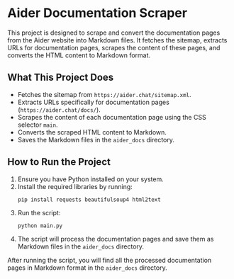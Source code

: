 # Aider Documentation Scraper

This project is designed to scrape and convert the documentation pages from the Aider website into Markdown files. It fetches the sitemap, extracts URLs for documentation pages, scrapes the content of these pages, and converts the HTML content to Markdown format.

## What This Project Does

- Fetches the sitemap from `https://aider.chat/sitemap.xml`.
- Extracts URLs specifically for documentation pages (`https://aider.chat/docs/`).
- Scrapes the content of each documentation page using the CSS selector `main`.
- Converts the scraped HTML content to Markdown.
- Saves the Markdown files in the `aider_docs` directory.

## How to Run the Project

1. Ensure you have Python installed on your system.
2. Install the required libraries by running:
   ```
   pip install requests beautifulsoup4 html2text
   ```
3. Run the script:
   ```
   python main.py
   ```
4. The script will process the documentation pages and save them as Markdown files in the `aider_docs` directory.

After running the script, you will find all the processed documentation pages in Markdown format in the `aider_docs` directory.
